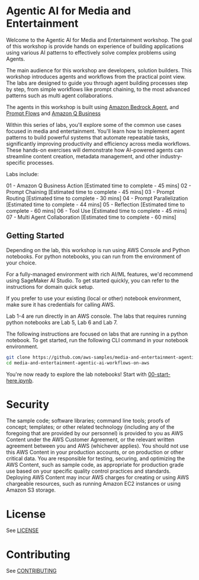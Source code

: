 # Agentic AI for Media and Entertainment

Welcome to the Agentic AI for Media and Entertainment workshop. The goal of this workshop is provide hands on experience of building applications using various AI patterns to effectively solve complex problems using Agents. 

The main audience for this workshop are developers, solution builders. This workshop introduces agents and workflows from the practical point view. The labs are designed to guide you through agent building processes step by step, from simple workflows like prompt chaining, to the most advanced patterns such as multi agent collaborations. 

The agents in this workshop is built using [Amazon Bedrock Agent](https://docs.aws.amazon.com/bedrock/latest/userguide/agents.html), and [Prompt Flows](https://docs.aws.amazon.com/bedrock/latest/userguide/flows.html) and [Amazon Q Business](https://aws.amazon.com/q/business/)

Within this series of labs, you'll explore some of the common use cases focused in media and entertainment. You'll learn how to implement agent patterns to build powerful systems that automate repeatable tasks, significantly improving productivity and efficiency across media workflows. These hands-on exercises will demonstrate how AI-powered agents can streamline content creation, metadata management, and other industry-specific processes.

Labs include:

01 - Amazon Q Business Action [Estimated time to complete - 45 mins] 
02 - Prompt Chaining [Estimated time to complete - 45 mins]
03 - Prompt Routing [Estimated time to complete - 30 mins]
04 - Prompt Parallelization [Estimated time to complete - 44 mins]
05 - Reflection [Estimated time to complete - 60 mins]
06 - Tool Use [Estimated time to complete - 45 mins]
07 - Multi Agent Collaboration [Estimated time to complete - 60 mins]

## Getting Started
Depending on the lab, this workshop is run using AWS Console and Python notebooks. For python notebooks, you can run from the environment of your choice.

For a fully-managed environment with rich AI/ML features, we'd recommend using SageMaker AI Studio. To get started quickly, you can refer to the instructions for domain quick setup.

If you prefer to use your existing (local or other) notebook environment, make sure it has credentials for calling AWS.

Lab 1-4 are run directly in an AWS console. The labs that requires running python notebooks are Lab 5, Lab 6 and Lab 7. 

The following instructions are focused on labs that are running in a python notebook.
To get started, run the following CLI command in your notebook environment.

```bash
git clone https://github.com/aws-samples/media-and-entertainment-agentic-ai-workflows-on-aws.git
cd media-and-entertainment-agentic-ai-workflows-on-aws
```

You're now ready to explore the lab notebooks! Start with [00-start-here.ipynb](00-start-here.ipynb).

# Security
The sample code; software libraries; command line tools; proofs of concept; templates; or other related technology (including any of the foregoing that are provided by our personnel) is provided to you as AWS Content under the AWS Customer Agreement, or the relevant written agreement between you and AWS (whichever applies). You should not use this AWS Content in your production accounts, or on production or other critical data. You are responsible for testing, securing, and optimizing the AWS Content, such as sample code, as appropriate for production grade use based on your specific quality control practices and standards. Deploying AWS Content may incur AWS charges for creating or using AWS chargeable resources, such as running Amazon EC2 instances or using Amazon S3 storage.

# License
See [LICENSE](LICENSE)

# Contributing
See [CONTRIBUTING](CONTRIBUTING)






